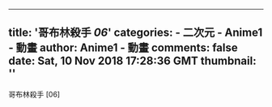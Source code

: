 
---
title: '哥布林殺手 _06_'
categories: 
    - 二次元
    - Anime1 - 動畫
author: Anime1 - 動畫
comments: false
date: Sat, 10 Nov 2018 17:28:36 GMT
thumbnail: ''
---

<div>   
哥布林殺手 [06]  
</div>
            
